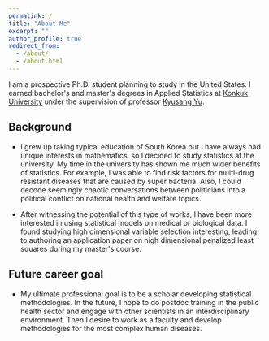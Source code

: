 ```yaml
---
permalink: /
title: "About Me"
excerpt: ""
author_profile: true
redirect_from: 
  - /about/
  - /about.html
---
```

I am a prospective Ph.D. student planning to study in the United States. I earned bachelor's and master's degrees in Applied Statistics at <a href="http://www.konkuk.ac.kr/do/Eng/Index.do" target="_blank">Konkuk University</a> under the supervision of professor <a href="http://home.konkuk.ac.kr/~kyusangu" target="_blank">Kyusang Yu</a>.

## Background

* I grew up taking typical education of South Korea but I have always had unique interests in mathematics, so I decided to study statistics at the university. My time in the university has shown me much wider benefits of statistics. For example, I was able to find risk factors for multi-drug resistant diseases that are caused by super bacteria. Also, I could decode seemingly chaotic conversations between politicians into a political conflict on national health and welfare topics.

* After witnessing the potential of this type of works, I have been more interested in using statistical models on medical or biological data. I found studying high dimensional variable selection interesting, leading to authoring an application paper on high dimensional penalized least squares during my master's course.

## Future career goal

* My ultimate professional goal is to be a scholar developing statistical methodologies. In the future, I hope to do postdoc training in the public health sector and engage with other scientists in an interdisciplinary environment. Then I desire to work as a faculty and develop methodologies for the most complex human diseases.